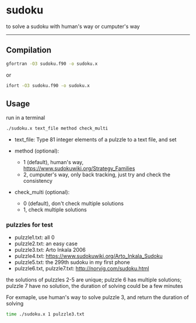 # sudoku
to solve a sudoku with human's way or cumputer's way

-----------------------------
## Compilation
```bash
gfortran -O3 sudoku.f90 -o sudoku.x
```
or

```bash
ifort -O3 sudoku.f90 -o sudoku.x
```

## Usage
run in a terminal

```bash
./sudoku.x text_file method check_multi
```

* text_file: 
Type 81 integer elements of a pulzzle to a text file, and set

* method (optional):
  * 1 (default), human's way, https://www.sudokuwiki.org/Strategy_Families
  * 2, cumputer's way, only back tracking, just try and check the consistency

* check_multi (optional): 
  * 0 (default), don't check multiple solutions
  * 1, check multiple solutions


### pulzzles for test
* pulzzle1.txt: all 0
* pulzzle2.txt: an easy case
* pulzzle3.txt: Arto Inkala 2006
* pulzzle4.txt: https://www.sudokuwiki.org/Arto_Inkala_Sudoku
* pulzzle5.txt: the 299th sudoku in my first phone
* pulzzle6.txt, pulzzle7.txt: http://norvig.com/sudoku.html

the solutions of pulzzles 2-5 are unique; pulzzle 6 has multiple solutions; pulzzle 7 have no solution, the duration of solving could be a few minutes

For exmaple, use human's way to solve pulzzle 3, and return the duration of solving

```bash
time ./sudoku.x 1 pulzzle3.txt
```
